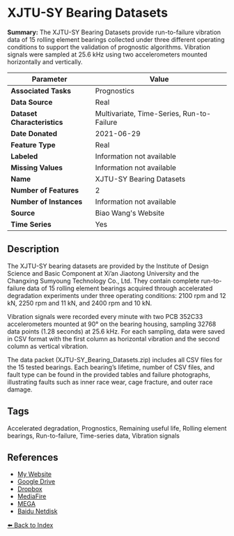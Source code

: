 # XJTU-SY Bearing Datasets

**Summary:** The XJTU-SY Bearing Datasets provide run-to-failure vibration data of 15 rolling element bearings collected under three different operating conditions to support the validation of prognostic algorithms. Vibration signals were sampled at 25.6 kHz using two accelerometers mounted horizontally and vertically.

| Parameter | Value |
| --- | --- |
| **Associated Tasks** | Prognostics |
| **Data Source** | Real |
| **Dataset Characteristics** | Multivariate, Time-Series, Run-to-Failure |
| **Date Donated** | 2021-06-29 |
| **Feature Type** | Real |
| **Labeled** | Information not available |
| **Missing Values** | Information not available |
| **Name** | XJTU-SY Bearing Datasets |
| **Number of Features** | 2 |
| **Number of Instances** | Information not available |
| **Source** | Biao Wang's Website |
| **Time Series** | Yes |

## Description

The XJTU-SY bearing datasets are provided by the Institute of Design Science and Basic Component at Xi’an Jiaotong University and the Changxing Sumyoung Technology Co., Ltd. They contain complete run-to-failure data of 15 rolling element bearings acquired through accelerated degradation experiments under three operating conditions: 2100 rpm and 12 kN, 2250 rpm and 11 kN, and 2400 rpm and 10 kN.

Vibration signals were recorded every minute with two PCB 352C33 accelerometers mounted at 90° on the bearing housing, sampling 32768 data points (1.28 seconds) at 25.6 kHz. For each sampling, data were saved in CSV format with the first column as horizontal vibration and the second column as vertical vibration.

The data packet (XJTU-SY_Bearing_Datasets.zip) includes all CSV files for the 15 tested bearings. Each bearing’s lifetime, number of CSV files, and fault type can be found in the provided tables and failure photographs, illustrating faults such as inner race wear, cage fracture, and outer race damage.

## Tags

Accelerated degradation, Prognostics, Remaining useful life, Rolling element bearings, Run-to-failure, Time-series data, Vibration signals

## References

- [My Website](http://biaowang.tech/xjtu-sy-bearing-datasets)
- [Google Drive](https://drive.google.com/open?id=1_ycmG46PARiykt82ShfnFfyQsaXv3_VK)
- [Dropbox](https://www.dropbox.com/sh/qka3b73wuvn5l7a/AADr6oXKbafhOlrBLCNgonzua?dl=0)
- [MediaFire](http://www.mediafire.com/folder/m3sij67rizpb4/XJTU-SY_Bearing_Datasets)
- [MEGA](https://mega.nz/#F!H7pnGKBK!PR8qUShaLlJjwrPf3SlBjw)
- [Baidu Netdisk](https://pan.baidu.com/s/1OaY82azTXHBwjiCjA_jRcw)

[⬅️ Back to Index](../README.md)
